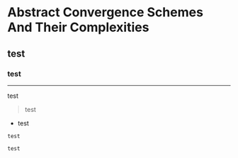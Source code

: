 # Abstract Convergence Schemes And Their Complexities
## test
### test
---
test
> test
+ test

`test`
```
test
```

